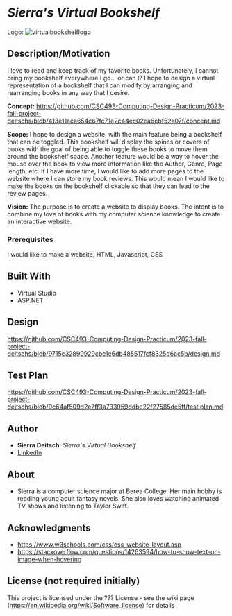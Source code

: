 # *Sierra's Virtual Bookshelf*

Logo:
![virtualbookshelflogo](https://github.com/CSC493-Computing-Design-Practicum/2023-fall-project-deitschs/assets/69680782/d278c2ec-a71a-4fac-a03b-82fafbe7f5fa)


## Description/Motivation

I love to read and keep track of my favorite books. Unfortunately, I cannot bring my bookshelf everywhere I go... or can I? I hope to design a virtual representation of a bookshelf that I can modify by arranging and rearranging books in any way that I desire. 

**Concept:** https://github.com/CSC493-Computing-Design-Practicum/2023-fall-project-deitschs/blob/413e11aca654c67fc71e2c44ec02ea6ebf52a07f/concept.md

**Scope:** I hope to design a website, with the main feature being a bookshelf that can be toggled. This bookshelf will display the spines or covers of books with the goal of being able to toggle these books to move them around the bookshelf space. Another feature would be a way to hover the mouse over the book to view more information like the Author, Genre, Page length, etc. If I have more time, I would like to add more pages to the website where I can store my book reviews. This would mean I would like to make the books on the bookshelf clickable so that they can lead to the review pages. 

**Vision:** The purpose is to create a website to display books. The intent is to combine my love of books with my computer science knowledge to create an interactive website. 

### Prerequisites

I would like to make a website. HTML, Javascript, CSS

## Built With

- Virtual Studio
- ASP.NET

## Design

https://github.com/CSC493-Computing-Design-Practicum/2023-fall-project-deitschs/blob/9715e32899929cbc1e6db485517fcf8325d6ac5b/design.md

## Test Plan

https://github.com/CSC493-Computing-Design-Practicum/2023-fall-project-deitschs/blob/0c64af509d2e7ff3a733959ddbe22f27585de5ff/test.plan.md

## Author

- **Sierra Deitsch**: *Sierra's Virtual Bookshelf*
- [LinkedIn](https://www.linkedin.com/in/sierra-deitsch-12505a1a3)

## About
- Sierra is a computer science major at Berea College. Her main hobby is reading young adult fantasy novels. She also loves watching animated TV shows and listening to Taylor Swift. 

## Acknowledgments

- https://www.w3schools.com/css/css_website_layout.asp
- https://stackoverflow.com/questions/14263594/how-to-show-text-on-image-when-hovering

## License (not required initially)

This project is licensed under the ??? License - see the wiki page (https://en.wikipedia.org/wiki/Software_license) for details

